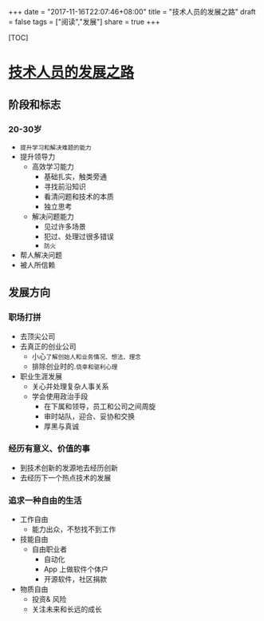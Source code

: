+++
date = "2017-11-16T22:07:46+08:00"
title = "技术人员的发展之路"
draft = false
tags = ["阅读","发展"]
share = true
+++


[TOC]

# [技术人员的发展之路](http://coolshell.cn/articles/17583.html)

## 阶段和标志
### 20-30岁
- `提升学习和解决难题的能力`
- 提升领导力
    - 高效学习能力
        - 基础扎实，触类旁通
        - 寻找前沿知识
        - 看清问题和技术的本质
        - 独立思考
    - 解决问题能力
        - 见过许多场景
        - 犯过、处理过很多错误
        - `防火`
- 帮人解决问题
- 被人所信赖

## 发展方向
### 职场打拼
- 去顶尖公司
- 去真正的创业公司
    - 小心`了解创始人和业务情况、想法、理念`
    - 排除创业时的.`侥幸和驱利心理`
- 职业生涯发展
    - 关心并处理复杂人事关系
    - 学会使用政治手段
        - 在下属和领导，员工和公司之间周旋
        - 审时站队，迎合、妥协和交换
        - 厚黑与真诚

### 经历有意义、价值的事
- 到技术创新的发源地去经历创新
- 去经历下一个热点技术的发展

### 追求一种自由的生活
- 工作自由
    - 能力出众，不愁找不到工作
- 技能自由
    - 自由职业者
        - 自动化
        - App 上做软件个体户
        - 开源软件，社区捐款
- 物质自由
    - 投资& 风险
    - 关注未来和长远的成长
